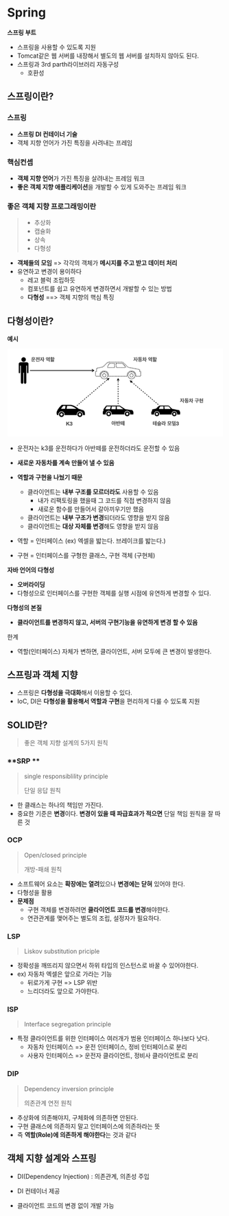 # Spring

**스프링 부트**

- 스프링을 사용할 수 있도록 지원
- Tomcat같은 웹 서버를 내장해서 별도의 웹 서버를 설치하지 않아도 된다.
- 스프링과 3rd parth라이브러리 자동구성
  - 호환성



## 스프링이란?

### 스프링

- **스프링 DI 컨테이너 기술**
- 객체 지향 언어가 가진 특징을 사려내는 프레임



### 핵심컨셉

- **객체 지향 언어**가 가진 특징을 살려내는 프레임 워크
- **좋은 객체 지향 애플리케이션**을 개발할 수 있게 도와주는 프레임 워크



### 좋은 객체 지향 프로그래밍이란

> - 추상화
> - 캡슐화
> - 상속
> - 다형성

- **객체들의 모임** => 각각의 객체가 **메시지를 주고 받고 데이터 처리**
- 유연하고 변경이 용이하다
  - 레고 블럭 조립하듯
  - 컴포넌트를 쉽고 유연하게 변경하면서 개발할 수 있는 방법
  - **다형성** ==> 객체 지향의 핵심 특징



## **다형성이란?**

**예시**

<img src="Spring.assets/image-20230308232657062.png" alt="image-20230308232657062" style="zoom:67%;" />

- 운전자는 k3를 운전하다가 아반떼를 운전하더라도 운전할 수 있음
- **새로운 자동차를 계속 만들어 낼 수 있음**
- **역할과 구현을 나눴기 때문**
  - 클라이언트는 **내부 구조를 모르더라도** 사용할 수 있음
    - 내가 리팩토링을 했을때 그 코드를 직접 변경하지 않음
    - 새로운 함수를 만들어서 갈아끼우기만 했음
  - 클라이언트는 **내부 구조가 변경**되더라도 영향을 받지 않음
  - 클라이언트는 **대상 자체를 변경**해도 영향을 받지 않음



- 역할 = 인터페이스 (ex) 엑셀을 밟는다. 브레이크를 밟는다.)
- 구현 = 인터페이스를 구형한 클래스, 구현 객체 (구현체)



**자바 언어의 다형성**

- **오버라이딩**
- 다형성으로 인터페이스를 구현한 객체를 실행 시점에 유연하게 변경할 수 있다.



**다형성의 본질**

- **클라이언트를 변경하지 않고, 서버의 구현기능을 유연하게 변경 할 수 있음**



한계

- 역할(인터페이스) 자체가 변하면, 클라이언트, 서버 모두에 큰 변경이 발생한다.





## 스프링과 객체 지향

- 스프링은 **다형성을 극대화**해서 이용할 수 있다.
- IoC, DI은 **다형성을 활용해서 역할과 구현**을 편리하게 다룰 수 있도록 지원



## SOLID란?

> 좋은 객체 지향 설계의 5가지 원칙

### **SRP **

> single responsiblility principle
>
> 단일 응답 원칙

- 한 클래스는 하나의 책임만 가진다.
- 중요한 기준은 **변경**이다. 
  **변경이 있을 때 파급효과가 적으면** 단일 책임 원칙을 잘 따른 것



### OCP

> Open/closed principle
>
> 개방-패쇄 원칙

- 소프트웨어 요소는 **확장에는 열려**있으나 **변경에는 닫혀** 있어야 한다.
- 다형성을 활용
- **문제점**
  - 구현 객체를 변경하려면 **클라이언트 코드를 변경**해야한다.
  - 연관관계를 맺어주는 별도의 조립, 설정자가 필요하다.



### LSP

> Liskov substitution priciple

- 정확성을 깨뜨리지 않으면서 하위 타입의 인스턴스로 바꿀 수 있어야한다.
- ex) 자동차 엑셀은 앞으로 가라는 기능
  - 뒤로가게 구현 => LSP 위반
  - 느리더라도 앞으로 가야한다.



### ISP

> Interface segregation principle

- 특정 클라이언트를 위한 인터페이스 여러개가 범용 인터페이스 하나보다 낫다.
  - 자동차 인터페이스 => 운전 인터페이스, 정비 인터페이스로 분리
  - 사용자 인터페이스 => 운전자 클라이언트, 정비사 클라이언트로 분리



### DIP

> Dependency inversion principle
>
> 의존관계 연전 원칙

- 추상화에 의존해야지, 구체화에 의존하면 안된다.
- 구현 클래스에 의존하지 말고 인터페이스에 의존하라는 뜻
- 즉 **역할(Role)에 의존하게 해야한다**는 것과 같다





## 객체 지향 설계와 스프링

- DI(Dependency Injection) : 의존관계, 의존성 주입

- DI 컨테이너 제공
- 클라이언트 코드의 변경 없이 개발 가능

